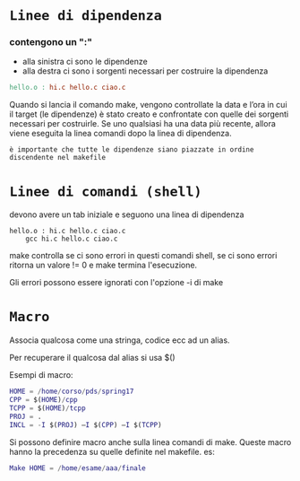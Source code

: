 # `Linee di dipendenza`

### contengono un ":"
* alla sinistra ci sono le dipendenze
* alla destra ci sono i sorgenti necessari per costruire la dipendenza

```makefile
hello.o : hi.c hello.c ciao.c
```

Quando si lancia il comando	make, vengono controllate la data e l’ora in cui il target (le dipendenze) è stato creato e confrontate con quelle dei sorgenti necessari per costruirle. Se uno qualsiasi ha una data	più	recente, allora	viene eseguita la linea comandi dopo la linea di dipendenza.

```è importante che tutte le dipendenze siano piazzate in ordine discendente nel makefile```

# `Linee di comandi (shell)`

devono avere un tab iniziale e seguono una linea di dipendenza

```make
hello.o : hi.c hello.c ciao.c
    gcc hi.c hello.c ciao.c 
```

make controlla se ci sono errori in questi comandi shell, se ci sono errori ritorna un valore != 0 e make termina l'esecuzione. 

Gli errori possono essere ignorati con l'opzione -i di make

# `Macro`

Associa qualcosa come una stringa, codice ecc ad un alias.

Per recuperare il qualcosa dal alias si usa $()


Esempi di macro:
```m
HOME = /home/corso/pds/spring17
CPP = $(HOME)/cpp
TCPP = $(HOME)/tcpp
PROJ = .
INCL = -I $(PROJ) –I $(CPP) –I $(TCPP)
```

Si possono definire macro anche sulla linea comandi di make.
Queste macro hanno la precedenza su quelle definite nel makefile. es:
```m
Make HOME = /home/esame/aaa/finale
```











